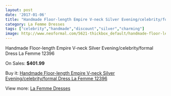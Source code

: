 ```yaml
---
layout: post
date: '2017-01-06'
title: "Handmade Floor-length Empire V-neck Silver Evening/celebrity/formal Dress La Femme 12396"
category: La Femme Dresses
tags: ["celebrity","handmade","discount","silver","charming"]
image: http://www.neoformal.com/5621-thickbox_default/handmade-floor-length-empire-v-neck-silver-evening-celebrity-formal-dress-la-femme-12396.jpg
---
```

Handmade Floor-length Empire V-neck Silver Evening/celebrity/formal Dress La Femme 12396

On Sales: **$401.99**
<a href="https://www.neoformal.com/en/la-femme-dresses/2048-handmade-floor-length-empire-v-neck-silver-evening-celebrity-formal-dress-la-femme-12396.html"><amp-img layout="responsive" width="600" height="600" src="//www.neoformal.com/5621-thickbox_default/handmade-floor-length-empire-v-neck-silver-evening-celebrity-formal-dress-la-femme-12396.jpg" alt="Handmade Floor-length Empire V-neck Silver Evening/celebrity/formal Dress La Femme 12396 0" /></a>
<a href="https://www.neoformal.com/en/la-femme-dresses/2048-handmade-floor-length-empire-v-neck-silver-evening-celebrity-formal-dress-la-femme-12396.html"><amp-img layout="responsive" width="600" height="600" src="//www.neoformal.com/5622-thickbox_default/handmade-floor-length-empire-v-neck-silver-evening-celebrity-formal-dress-la-femme-12396.jpg" alt="Handmade Floor-length Empire V-neck Silver Evening/celebrity/formal Dress La Femme 12396 1" /></a>

Buy it: [Handmade Floor-length Empire V-neck Silver Evening/celebrity/formal Dress La Femme 12396](https://www.neoformal.com/en/la-femme-dresses/2048-handmade-floor-length-empire-v-neck-silver-evening-celebrity-formal-dress-la-femme-12396.html "Handmade Floor-length Empire V-neck Silver Evening/celebrity/formal Dress La Femme 12396")

View more: [La Femme Dresses](https://www.neoformal.com/en/16-la-femme-dresses "La Femme Dresses")
